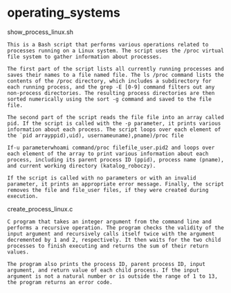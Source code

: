 # operating_systems

show_process_linux.sh

    This is a Bash script that performs various operations related to processes running on a Linux system. The script uses the /proc virtual file system to gather information about processes.

    The first part of the script lists all currently running processes and saves their names to a file named file. The ls /proc command lists the contents of the /proc directory, which includes a subdirectory for each running process, and the grep -E [0-9] command filters out any non-process directories. The resulting process directories are then sorted numerically using the sort -g command and saved to the file file.

    The second part of the script reads the file file into an array called pid. If the script is called with the -p parameter, it prints various information about each process. The script loops over each element of the `pid arrayppid),uid), usernameuname),pname)/proc file

    If-u parameterwhoami command/proc filefile_user.pid2 and loops over each element of the array to print various information about each process, including its parent process ID (ppid), process name (pname), and current working directory (katalog_roboczy).

    If the script is called with no parameters or with an invalid parameter, it prints an appropriate error message. Finally, the script removes the file and file_user files, if they were created during execution.
    
create_process_linux.c

    C program that takes an integer argument from the command line and performs a recursive operation. The program checks the validity of the input argument and recursively calls itself twice with the argument decremented by 1 and 2, respectively. It then waits for the two child processes to finish executing and returns the sum of their return values.

    The program also prints the process ID, parent process ID, input argument, and return value of each child process. If the input argument is not a natural number or is outside the range of 1 to 13, the program returns an error code.
